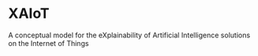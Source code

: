# XAIoT
A conceptual model for the eXplainability of Artificial Intelligence solutions on the Internet of Things
